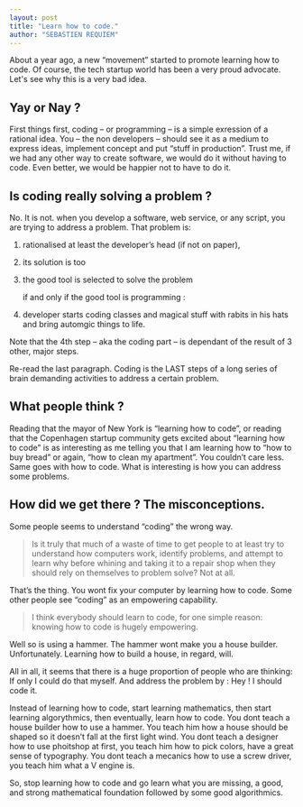 ```yaml
---
layout: post
title: "Learn how to code."
author: "SEBASTIEN REQUIEM"
---
```

<p class="intro">About a year ago, a new “movement” started to promote learning how to code. Of course, the tech startup world has been a very proud advocate. Let's see why this is a very bad idea.</p>


Yay or Nay ?
------------
First things first, coding – or programming – is a simple exression of a rational idea. You – the non developers – should see it as a medium to express ideas, implement concept and put “stuff in production”. Trust me, if we had any other way to create software, we would do it without having to code. Even better, we would be happier not to have to do it.

Is coding really solving a problem ?
------------------------------------

No. It is not. when you develop a software, web service, or any script, you are trying to address a problem. That problem is:

 1. rationalised at least the developer’s head (if not on paper),
 2. its solution is too
 3. the good tool is selected to solve the problem

    if and only if the good tool is programming :

 4. developer starts coding classes and magical stuff with rabits in his hats and bring automgic things to life.

Note that the 4th step – aka the coding part – is dependant of the result of 3
other, major steps.

Re-read the last paragraph. Coding is the LAST steps of a long series of brain
demanding activities to address a certain problem.

What people think ?
-------------------
Reading that the mayor of New York is “learning how to code”, or reading that the
Copenhagen startup community gets excited about “learning how to code” is as
interesting as me telling you that I am learning how to “how to buy bread” or
again, “how to clean my apartment”. You couldn’t care less. Same goes with how to
code. What is interesting is how you can address some problems.

How did we get there ? The misconceptions.
------------------------------------------
Some people seems to understand “coding” the wrong way.


> Is it truly that much of a waste of time to get people to at least try to
> understand how computers work, identify problems, and attempt to learn why
> before whining and taking it to a repair shop when they should rely on
> themselves to problem solve? Not at all.

That’s the thing. You wont fix your computer by learning how to code. Some
other people see “coding” as an empowering capability.

> I think everybody should learn to code, for one simple reason: knowing how
> to code is hugely empowering.

Well so is using a hammer. The hammer wont make you a house builder.
Unfortunately. Learning how to build a house, in regard, will.

All in all, it seems that there is a huge proportion of people who are thinking:
If only I could do that myself. And address the problem by : Hey ! I should
code it.

Instead of learning how to code, start learning mathematics, then start learning
algorythmics, then eventually, learn how to code. You dont teach a house builder
how to use a hammer. You teach him how a house should be shaped so it doesn’t
fall at the first light wind. You dont teach a designer how to use phoitshop at
first, you teach him how to pick colors, have a great sense of typography. You
dont teach a mecanics how to use a screw driver, you teach him what a V engine is.

So, stop learning how to code and go learn what you are missing, a good, and
strong mathematical foundation followed by some good algorithmics.
